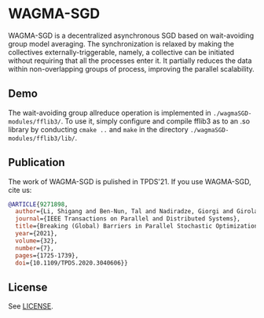 # WAGMA-SGD
WAGMA-SGD is a decentralized asynchronous SGD based on wait-avoiding group model averaging. The synchronization is relaxed by making the collectives externally-triggerable, namely, a collective can be initiated without requiring that all the processes enter it. It partially reduces the data within non-overlapping groups of process, improving the parallel scalability.


Demo
---------
The wait-avoiding group allreduce operation is implemented in `./wagmaSGD-modules/fflib3/`. To use it, simply configure and compile fflib3 as to an .so library by conducting `cmake ..` and `make` in the directory `./wagmaSGD-modules/fflib3/lib/`.




Publication
-----------

The work of WAGMA-SGD is pulished in TPDS'21. If you use WAGMA-SGD, cite us:
```bibtex
@ARTICLE{9271898,
  author={Li, Shigang and Ben-Nun, Tal and Nadiradze, Giorgi and Girolamo, Salvatore Di and Dryden, Nikoli and Alistarh, Dan and Hoefler, Torsten},
  journal={IEEE Transactions on Parallel and Distributed Systems},
  title={Breaking (Global) Barriers in Parallel Stochastic Optimization With Wait-Avoiding Group Averaging},
  year={2021},
  volume={32},
  number={7},
  pages={1725-1739},
  doi={10.1109/TPDS.2020.3040606}}
```

License
-------
See [LICENSE](LICENSE).
